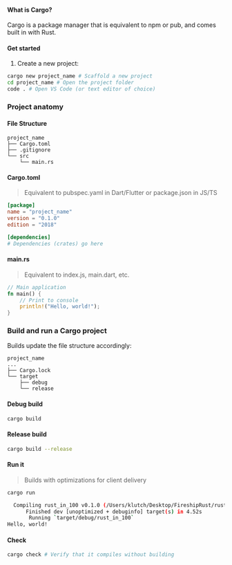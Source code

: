 #### What is Cargo?

Cargo is a package manager that is equivalent to npm or pub, and comes built in with Rust.

#### Get started

1. Create a new project:

```sh
cargo new project_name # Scaffold a new project
cd project_name # Open the project folder
code . # Open VS Code (or text editor of choice)
```

### Project anatomy

#### File Structure

```
project_name
├── Cargo.toml
├── .gitignore
└── src
    └── main.rs
```

#### Cargo.toml

> Equivalent to pubspec.yaml in Dart/Flutter or package.json in JS/TS

```toml
[package]
name = "project_name"
version = "0.1.0"
edition = "2018"

[dependencies]
# Dependencies (crates) go here
```

#### main.rs

> Equivalent to index.js, main.dart, etc.

```rust
// Main application
fn main() {
    // Print to console
    println!("Hello, world!");
}
```

### Build and run a Cargo project

Builds update the file structure accordingly:

```
project_name
...
├── Cargo.lock
└── target
    ├── debug
    └── release
```

#### Debug build

```sh
cargo build
```

#### Release build

```sh
cargo build --release
```

#### Run it

> Builds with optimizations for client delivery

```sh
cargo run

  Compiling rust_in_100 v0.1.0 (/Users/klutch/Desktop/FireshipRust/rust_in_100)
      Finished dev [unoptimized + debuginfo] target(s) in 4.52s
       Running `target/debug/rust_in_100`
Hello, world!
```

#### Check

```sh
cargo check # Verify that it compiles without building
```
